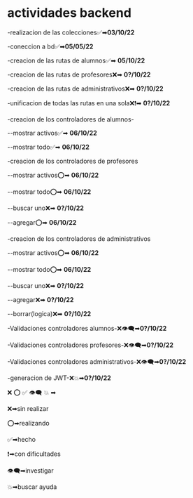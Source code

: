 # **actividades backend**

-realizacion de las colecciones✅➡**03/10/22**

-coneccion a bd✅➡**05/05/22**

-creacion de las rutas de alumnos✅➡ **05/10/22**

-creacion de las rutas de profesores❌➡ **0?/10/22**

-creacion de las rutas de administrativos❌➡ **0?/10/22**

-unificacion de todas las rutas en una sola❌❗➡ **0?/10/22**

-creacion de los controladores de alumnos-

--mostrar activos✅➡ **06/10/22**

--mostrar todo✅➡ **06/10/22**  

-creacion de los controladores de profesores


--mostrar activos⭕➡ **06/10/22**

--mostrar todo⭕➡ **06/10/22**  

--buscar uno❌➡ **0?/10/22**

--agregar⭕➡ **06/10/22**

-creacion de los controladores de administrativos

--mostrar activos⭕➡ **06/10/22**

--mostrar todo⭕➡ **06/10/22**  

--buscar uno❌➡ **0?/10/22**

--agregar❌➡ **0?/10/22**

--borrar(logica)❌➡ **0?/10/22**



-Validaciones controladores alumnos-❌👁‍🗨➡**0?/10/22** 

-Validaciones controladores profesores-❌👁‍🗨➡**0?/10/22**

-Validaciones controladores administrativos-❌👁‍🗨➡**0?/10/22**

-generacion de JWT-❌💥➡**0?/10/22**


❌ ⭕ ✅ 👁‍🗨 💥 ➡


❌➡sin realizar

⭕➡realizando

✅➡hecho

❗➡con dificultades

👁‍🗨➡investigar

💥➡buscar ayuda

